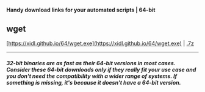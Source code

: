 #### Handy download links for your automated scripts | 64-bit

## wget
[https://xidl.github.io/64/wget.exe](https://xidl.github.io/64/wget.exe) | [.7z](https://xidl.github.io/64/wget.7z)

---
##### 32-bit binaries are as fast as their 64-bit versions in most cases. Consider these 64-bit downloads only if they really fit your use case and you don't need the compatibility with a wider range of systems. If something is missing, it's because it doesn't have a 64-bit version.
